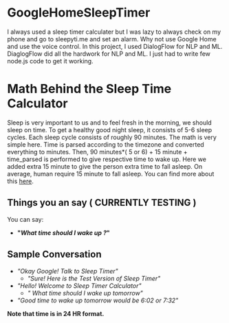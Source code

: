 # GoogleHomeSleepTimer
I always used a sleep timer calculater but I was lazy to always check on my phone and go to sleepyti.me and set an alarm. Why not use Google Home and use the voice control.  In this project, I used DialogFlow for NLP and ML. DiaglogFlow did all the hardwork for NLP and ML. I just had to write few node.js code to get it working.

# Math Behind the Sleep Time Calculator
 Sleep is very important to us and to feel fresh in the morning, we should sleep on time.  To get a healthy good night sleep, it consists of 5-6 sleep cycles.  Each sleep cycle consists of roughly 90 minutes.  The math is very simple here. Time is parsed according to the timezone and converted everything to minutes. Then, 90 minutes\*( 5 or 6) + 15 minute + time_parsed is performed to give respective time to wake up. Here we added extra 15 minute to give the person extra time to fall asleep. On average, human require 15 minute to fall asleep. You can find more about this [here](https://en.wikipedia.org/wiki/Sleep_cycle).

## Things you an say ( CURRENTLY TESTING ) 
You can say: 
-  __"*What time should I wake up ?*"__

## Sample Conversation
- *"Okay Google! Talk to Sleep Timer"*
  - *"Sure! Here is the Test Version of Sleep Timer"*
- *"Hello! Welcome to Sleep Timer Calculator"*
  - *" What time should I wake up tomorrow"*
- *"Good time to wake up tomorrow would be 6:02 or 7:32"*

__Note that time is in 24 HR format.__
